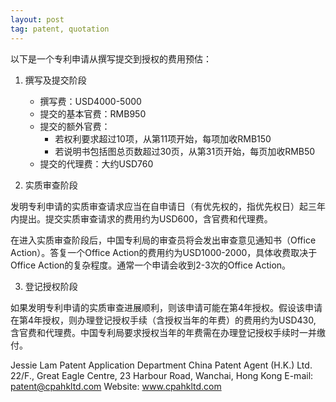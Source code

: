 ```yaml
---
layout: post
tag: patent, quotation
---
```




以下是一个专利申请从撰写提交到授权的费用预估：

 

1. 撰写及提交阶段
   - 撰写费：USD4000-5000
   - 提交的基本官费：RMB950
   - 提交的额外官费：
     - 若权利要求超过10项，从第11项开始，每项加收RMB150
     - 若说明书包括图总页数超过30页，从第31页开始，每页加收RMB50
   - 提交的代理费：大约USD760

2. 实质审查阶段

发明专利申请的实质审查请求应当在自申请日（有优先权的，指优先权日）起三年内提出。提交实质审查请求的费用约为USD600，含官费和代理费。 

在进入实质审查阶段后，中国专利局的审查员将会发出审查意见通知书（Office Action）。答复一个Office Action的费用约为USD1000-2000，具体收费取决于Office Action的复杂程度。通常一个申请会收到2-3次的Office Action。

3. 登记授权阶段

如果发明专利申请的实质审查进展顺利，则该申请可能在第4年授权。假设该申请在第4年授权，则办理登记授权手续（含授权当年的年费）的费用约为USD430,  含官费和代理费。中国专利局要求授权当年的年费需在办理登记授权手续时一并缴付。



Jessie Lam
Patent Application Department
China Patent Agent (H.K.) Ltd.
22/F., Great Eagle Centre,
23 Harbour Road, Wanchai, Hong Kong
E-mail: patent@cpahkltd.com
Website: www.cpahkltd.com